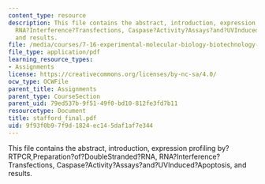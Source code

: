 ```yaml
---
content_type: resource
description: This file contains the abstract, introduction, expression profiling by?RTPCR,Preparation?of?DoubleStranded?RNA,
  RNA?Interference?Transfections, Caspase?Activity?Assays?and?UVInduced?Apoptosis,
  and results.
file: /media/courses/7-16-experimental-molecular-biology-biotechnology-ii-spring-2005/9f93f0b97f9d1824ec145daf1af7e344_stafford_final.pdf
file_type: application/pdf
learning_resource_types:
- Assignments
license: https://creativecommons.org/licenses/by-nc-sa/4.0/
ocw_type: OCWFile
parent_title: Assignments
parent_type: CourseSection
parent_uid: 79ed537b-9f51-49f0-bd10-812fe3fd7b11
resourcetype: Document
title: stafford_final.pdf
uid: 9f93f0b9-7f9d-1824-ec14-5daf1af7e344
---
```

This file contains the abstract, introduction, expression profiling by?RTPCR,Preparation?of?DoubleStranded?RNA, RNA?Interference?Transfections, Caspase?Activity?Assays?and?UVInduced?Apoptosis, and results.